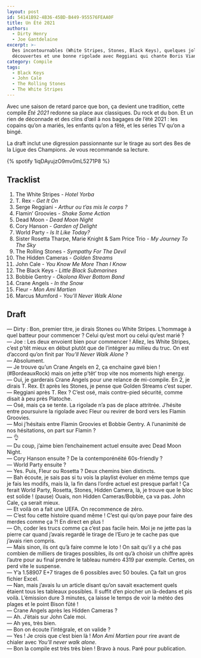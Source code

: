 ```yaml
---
layout: post
id: 54141B92-4B36-45BD-B449-955576FEAA0F
title: Un Été 2021
authors:
  - Dirty Henry
  - Joe Gantdelaine
excerpt: >-
  Des incontournables (White Stripes, Stones, Black Keys), quelques jolies
  découvertes et une bonne rigolade avec Reggiani qui chante Boris Vian.
category: Compile
tags:
  - Black Keys
  - John Cale
  - The Rolling Stones
  - The White Stripes
---
```


Avec une saison de retard parce que bon, ça devient une tradition, cette compile
_Été 2021_ redonne sa place aux classiques. Du rock et du bon. Et un rien de
déconnade et des clins d’œil à nos bagages de l’été 2021 : les copains qu’on a
mariés, les enfants qu’on a fêté, et les séries TV qu’on a bingé.

La draft inclut une digression passionnante sur le tirage au sort des 8es de la
Ligue des Champions. Je vous recommande sa lecture.

{% spotify 1iqDAyujzO9mv0mL5271P8 %}

## Tracklist

1. The White Stripes - _Hotel Yorba_
1. T. Rex - _Get It On_
1. Serge Reggiani - _Arthur ou t’as mis le corps ?_
1. Flamin’ Groovies - _Shake Some Action_
1. Dead Moon - _Dead Moon Night_
1. Cory Hanson - _Garden of Delight_
1. World Party - _Is It Like Today?_
1. Sister Rosetta Tharpe, Marie Knight & Sam Price Trio - _My Journey To The
   Sky_
1. The Rolling Stones - _Sympathy For The Devil_
1. The Hidden Cameras - _Golden Streams_
1. John Cale - _You Know Me More Than I Know_
1. The Black Keys - _Little Black Submarines_
1. Bobbie Gentry - _Okolona River Bottom Band_
1. Crane Angels - _In the Snow_
1. Fleur - _Mon Ami Martien_
1. Marcus Mumford - _You’ll Never Walk Alone_

## Draft

— Dirty : Bon, premier titre, je dirais Stones ou White Stripes. L’hommage à
quel batteur pour commencer ? Celui qu’est mort ou celui qu’est marié ?  
— Joe : Les deux envoient bien pour commencer ! Allez, les White Stripes, c’est
p’têt mieux en début plutôt que de l’intégrer au milieu du truc. On est d’accord
qu’on finit par *You’ll Never Walk Alone* ?  
— Absolument.  
— Je trouve qu’un Crane Angels en 2, ça enchaine gavé bien ! (#BordeauxRock)
mais on jette p’têt’ trop vite nos moments high energy.  
— Oui, je garderais Crane Angels pour une relance de mi-compile. En 2, je dirais
T. Rex. Et après les Stones, je pense que Golden Streams c’est super.  
— Reggiani après T. Rex ? C’est osé, mais contre-pied sécurité, comme disait à
peu près Platoche.  
— Osé, mais ça se tente. La rigolade n’a pas de place attritrée. J’hésite entre
poursuivre la rigolade avec Fleur ou revirer de bord vers les Flamin Groovies.  
— Moi j’hésitais entre Flamin Groovies et Bobbie Gentry. A l’unanimité de nos
hésitations, on part sur Flamin ?  
— 👌  
— Du coup, j’aime bien l’enchainement actuel ensuite avec Dead Moon Night.  
— Cory Hanson ensuite ? De la contemporénéité 60s-friendly ?  
— World Party ensuite ?  
— Yes. Puis, Fleur ou Rosetta ? Deux chemins bien distincts.  
— Bah écoute, je sais pas si tu vois la playlist évoluer en même temps que je
fais les modifs, mais là, la fin dans l’ordre actuel est presque parfait ! Ça
ferait World Party, Rosetta, Stones, Hidden Camera, là, je trouve que le bloc
est solide ! (pause) Ouais, non Hidden Cameras/Bobbie, ça va pas. John Cale, ça
serait mieux.  
— Et voilà on a fait une UEFA. On recommence de zéro.  
— C’est fou cette histoire quand même ! C’est qui qu’on paye pour faire des
merdes comme ça ⁈ En direct en plus !  
— Oh, coder les trucs comme ça c’est pas facile hein. Moi je ne jette pas la
pierre car quand j’avais regardé le tirage de l’Euro je te cache pas que j’avais
rien compris.  
— Mais sinon, ils ont qu’à faire comme le loto ! On sait qu’il y a ché pas
combien de milliers de tirages possibles, ils ont qu’à choisir un chiffre après
l’autre pour au final prendre le tableau numéro 4319 par exemple. Certes, on
perd vite le suspense.  
— Y’a 1.58907 E+7 tirages de 6 possibles avec 50 boules. Ça fait un gros fichier
Excel.  
— Nan, mais j’avais lu un article disant qu’on savait exactement quels étaient
tous les tableaux possibles. Il suffit d’en piocher un là-dedans et pis voilà.
L’émission dure 3 minutes, ça laisse le temps de voir la météo des plages et le
point Bison fûté !  
— Crane Angels après les Hidden Cameras ?  
— Ah. J’étais sur John Cale moi.  
— Ah yes, très bien.  
— Bon on écoute l’intégrale, et on valide ?  
— Yes ! Je crois que c’est bien là ! _Mon Ami Martien_ pour rire avant de
chialer avec _You’ll never walk alone_.  
— Bon la compile est très très bien ! Bravo à nous. Paré pour publication.
